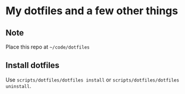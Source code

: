 # My dotfiles and a few other things

## Note
Place this repo at `~/code/dotfiles`

## Install dotfiles
Use `scripts/dotfiles/dotfiles install` or `scripts/dotfiles/dotfiles uninstall`.
